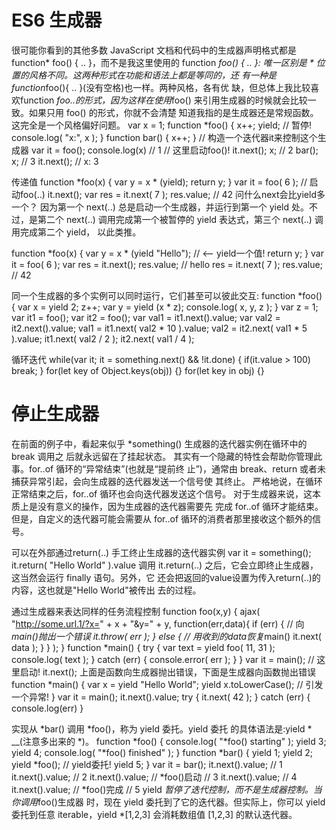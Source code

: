 # ES6 生成器
很可能你看到的其他多数 JavaScript 文档和代码中的生成器声明格式都是 function* foo() { .. }，而不是我这里使用的 function *foo() { .. }: 唯一区别是 * 位置的风格不同。这两种形式在功能和语法上都是等同的，还 有一种是function*foo(){ .. }(没有空格)也一样。两种风格，各有优 缺，但总体上我比较喜欢function *foo..的形式，因为这样在使用*foo() 来引用生成器的时候就会比较一致。如果只用 foo() 的形式，你就不会清楚 知道我指的是生成器还是常规函数。这完全是一个风格偏好问题。
var x = 1;
     function *foo() {
        x++;
		yield; // 暂停!
        console.log( "x:", x );
     }
    function bar() {
        x++;
  	}
// 构造一个迭代器it来控制这个生成器
var it = foo();
console.log(x) // 1
// 这里启动foo()! 
it.next();
x; // 2 
bar();
x; // 3 
it.next(); // x: 3

传递值
function *foo(x) {
  var y = x * (yield);
  return y;
}
var it = foo( 6 );
// 启动foo(..) it.next();
var res = it.next( 7 );
res.value;     // 42
问什么next会比yield多一个？
因为第一个 next(..) 总是启动一个生成器，并运行到第一个 yield 处。不过，是第二个 next(..) 调用完成第一个被暂停的 yield 表达式，第三个 next(..) 调用完成第二个 yield， 以此类推。

function *foo(x) {
    var y = x * (yield "Hello"); // <-- yield一个值!
    return y;
}
var it = foo( 6 );
var res = it.next();
res.value; // hello
res = it.next( 7 );
res.value; // 42

同一个生成器的多个实例可以同时运行，它们甚至可以彼此交互:
function *foo() {
    var x = yield 2;
    z++;
    var y = yield (x * z);
    console.log( x, y, z );
}
var z = 1;
var it1 = foo();
var it2 = foo();
var val1 = it1.next().value;
var val2 = it2.next().value;
val1 = it1.next( val2 * 10 ).value;
val2 = it2.next( val1 * 5 ).value;
it1.next( val2 / 2 );
it2.next( val1 / 4 );

循环迭代
while(var it; it = something.next() && !it.done) {
	if(it.value > 100) break;
}
for(let key of Object.keys(obj)) {}
for(let key in obj) {}

# 停止生成器
在前面的例子中，看起来似乎 *something() 生成器的迭代器实例在循环中的 break 调用之 后就永远留在了挂起状态。
其实有一个隐藏的特性会帮助你管理此事。for..of 循环的“异常结束”(也就是“提前终 止”)，通常由 break、return 或者未捕获异常引起，会向生成器的迭代器发送一个信号使 其终止。
严格地说，在循环正常结束之后，for..of 循环也会向迭代器发送这个信号。 对于生成器来说，这本质上是没有意义的操作，因为生成器的迭代器需要先 完成 for..of 循环才能结束。但是，自定义的迭代器可能会需要从 for..of 循环的消费者那里接收这个额外的信号。

可以在外部通过return(..) 手工终止生成器的迭代器实例
var it = something();
it.return( "Hello World" ).value
调用 it.return(..) 之后，它会立即终止生成器，这当然会运行 finally 语句。另外，它 还会把返回的value设置为传入return(..)的内容，这也就是"Hello World"被传出 去的过程。


通过生成器来表达同样的任务流程控制
function foo(x,y) {
    ajax(
        "http://some.url.1/?x=" + x + "&y=" + y,
        function(err,data){
			if (err) {
				// 向*main()抛出一个错误 
				it.throw( err );
			}
			else {
				// 用收到的data恢复*main()
                it.next( data );
            }
		}
	);
}
function *main() {
         try {
             var text = yield foo( 11, 31 );
             console.log( text );
         }
         catch (err) {
             console.error( err );
} }
var it = main();
// 这里启动! 
it.next();
上面是函数向生成器抛出错误，下面是生成器向函数抛出错误
function *main() {
    var x = yield "Hello World";
	yield x.toLowerCase(); // 引发一个异常! 
}
var it = main();
it.next().value;
try {
    it.next( 42 );
} catch (err) {
    console.log(err)
}

实现从 *bar() 调用 *foo()，称为 yield 委托。yield 委托 的具体语法是:yield * __(注意多出来的 *)。
function *foo() {
    console.log( "*foo() starting" );
    yield 3;
	yield 4;
	console.log( "*foo() finished" );
}
function *bar() {
    yield 1;
    yield 2;
    yield *foo(); // yield委托!
    yield 5;
}
var it = bar();
it.next().value; // 1
it.next().value; // 2
it.next().value; // *foo()启动 // 3
it.next().value; // 4
it.next().value; // *foo()完成 // 5
yield *暂停了迭代控制，而不是生成器控制。当你调用*foo()生成器 时，现在 yield 委托到了它的迭代器。但实际上，你可以 yield 委托到任意 iterable，yield *[1,2,3] 会消耗数组值 [1,2,3] 的默认迭代器。





